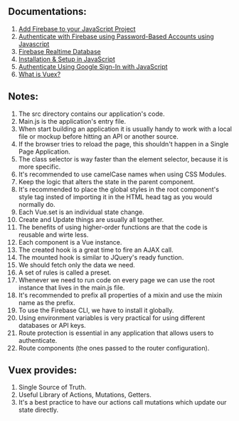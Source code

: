 ## Documentations:
1. <a href="https://firebase.google.com/docs/web/setup?authuser=0">Add Firebase to your JavaScript Project</a>
2. <a href="https://firebase.google.com/docs/auth/web/password-auth">Authenticate with Firebase using Password-Based Accounts using Javascript</a>
3. <a href="https://firebase.google.com/docs/database/">Firebase Realtime Database</a>
4. <a href="https://firebase.google.com/docs/database/web/start">Installation & Setup in JavaScript</a>
5. <a href="https://firebase.google.com/docs/auth/web/google-signin">Authenticate Using Google Sign-In with JavaScript</a>
6. <a href="https://vuex.vuejs.org/">What is Vuex?</a>

## Notes:
1. The src directory contains our application's code.
2. Main.js is the application's entry file.
3. When start building an application it is usually handy to work with a local file or mockup before hitting an API or another source.
4. If the browser tries to reload the page, this shouldn't happen in a Single Page Application.
5. The class selector is way faster than the element selector, because it is more specific.
6. It's recommended to use camelCase names when using CSS Modules.
7. Keep the logic that alters the state in the parent component.
8. It's recommended to place the global styles in the root component's style tag insted of importing it in the HTML head tag as you would normally do.
9. Each Vue.set is an individual state change.
10. Create and Update things are usually all together.
11. The benefits of using higher-order functions are that the code is reusable and wirte less.
12. Each component is a Vue instance.
13. The created hook is a great time to fire an AJAX call.
14. The mounted hook is similar to JQuery's ready function.
15. We should fetch only the data we need.
16. A set of rules is called a preset.
17. Whenever we need to run code on every page we can use the root instance that lives in the main.js file.
18. It's recommended to prefix all properties of a mixin and use the mixin name as the prefix.
19. To use the Firebase CLI, we have to install it globally.  
20. Using environment variables is very practical for using different databases or API keys.
21. Route protection is essential in any application that allows users to authenticate.
22. Route components (the ones passed to the router configuration).   

## Vuex provides:
1. Single Source of Truth.
2. Useful Library of Actions, Mutations, Getters.
3. It's a best practice to have our actions call mutations which update our state directly.